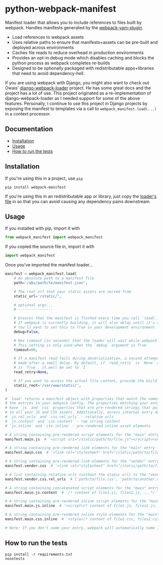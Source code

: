 python-webpack-manifest
=======================

Manifest loader that allows you to include references to files built by webpack. Handles manifests generated by the [webpack-yam-plugin](https://github.com/markfinger/webpack-yam-plugin).

- Load references to webpack assets
- Uses relative paths to ensure that manifests+assets can be pre-built and deployed across environments
- Caches file reads to reduce overhead in production environments
- Provides an opt-in debug mode which disables caching and blocks the python process as webpack completes re-builds
- Designed to be optionally packaged with redistributable apps+libraries that need to avoid dependency-hell.

If you are using webpack with Django, you might also want to check out Owais' [django-webpack-loader](https://github.com/owais/django-webpack-loader/) project. He has some great docs and the project has a lot of use. This project originated as a re-implementation of django-webpack-loader as I needed support for some of the above features. Personally, I continue to use this project in Django projects by exposing the manifest to templates via a call to `webpack_manifest.load(...)` in a context processor.


Documentation
-------------

- [Installation](#installation)
- [Usage](#usage)
- [How to run the tests](#how-to-run-the-tests)


Installation
------------

If you're using this in a project, use `pip`

```
pip install webpack-manifest
```

If you're using this in an redistributable app or library, just copy the [loader's file](webpack_manifest/webpack_manifest.py) 
in so that you can avoid causing any dependency pains downstream.


Usage
-----

If you installed with pip, import it with

```python
from webpack_manifest import webpack_manifest
```

If you copied the source file in, import it with

```python
import webpack_manifest
```

Once you've imported the manifest loader...

```python
manifest = webpack_manifest.load(
    # An absolute path to a manifest file
    path='/abs/path/to/manifest.json',

    # The root url that your static assets are served from
    static_url='/static/',

    # optional args...
    # ----------------

    # Ensures that the manifest is flushed every time you call `load(...)`
    # If webpack is currently building, it will also delay until it's ready.
    # You'll want to set this to True in your development environment
    debug=False,

    # Max timeout (in seconds) that the loader will wait while webpack is building.
    # This setting is only used when the `debug` argument is True
    timeout=60,

    # If a manifest read fails during deserialization, a second attempt will be
    # made after a small delay. By default, if `read_retry` is `None` and `debug`
    # is `True`, it well be set to `1`
    read_retry=None,

    # If you want to access the actual file content, provide the build directory root
    static_root='/var/www/static/',
)

# `load` returns a manifest object with properties that match the names of
# the entries in your webpack config. The properties matching your entries
# have `js` and `css` properties that are pre-rendered strings that point
# to all your JS and CSS assets. Additionally, access internal entry data with:
# `js.rel_urls` and `css.rel_urls` - relative urls
# `js.content` and `css.content` - raw string content
# `js.inline` and `css.inline` - pre-rendered inline asset elements

# A string containing pre-rendered script elements for the "main" entry
manifest.main.js  # '<script src="/static/path/to/file.js"></script><script ... >'

# A string containing pre-rendered link elements for the "main" entry
manifest.main.css  # '<link rel="stylesheet" href="/static/path/to/file.css"><link ... >'

# A string containing pre-rendered link elements for the "vendor" entry
manifest.vendor.css  # '<link rel="stylesheet" href="/static/path/to/file.css"><link ... >'

# A list containing relative urls (without the static url) to the "vender" entry
manifest.vendor.css.rel_urls  # ['path/to/file.css', 'path/to/another.css', ...]

# A string containing concatenated script elements for the "main" entry
manifest.main.js.content  # '/* content of file1.js, files2.js, ...*/'

# A string containing pre-rendered inline script elements for the "main" entry
manifest.main.js.inline  # '<script>/* content of file1.js, files2.js, ...*/</script>'

# A string containing pre-rendered inline style elements for the "main" entry
manifest.main.css.inline  # '<style>/* content of file1.css, files2.css, ...*/</style>'

# Note: If you don't name your entry, webpack will automatically name it "main".
```


How to run the tests
--------------------

```
pip install -r requirements.txt
nosetests
```
